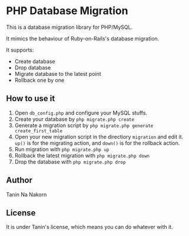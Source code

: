 PHP Database Migration
==============================

This is a database migration library for PHP/MySQL.

It mimics the behaviour of Ruby-on-Rails's database migration.

It supports:

* Create database
* Drop database
* Migrate database to the latest point
* Rollback one by one


How to use it
-----------------------

1. Open ```db_config.php``` and configure your MySQL stuffs.
2. Create your database by ```php migrate.php create```
3. Generate a migration script by ```php migrate.php generate create_first_table```
4. Open your new migration script in the directiory ```migration``` and edit it. ```up()``` is for the migrating action, and ```down()``` is for the rollback action.
5. Run migration with ```php migrate.php up```
6. Rollback the latest migration with ```php migrate.php down```
7. Drop the database with ```php migrate.php drop```


Author
------------
Tanin Na Nakorn


License
-----------

It is under Tanin's license, which means you can do whatever with it.
